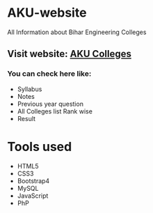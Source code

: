 # AKU-website
All Information about Bihar Engineering Colleges
## Visit website: [AKU Colleges](https://abhishekkumar1437.github.io/AKU-website/)
### You can check here like:
* Syllabus
* Notes
* Previous year question
* All Colleges list Rank wise
* Result
# Tools used
* HTML5
* CSS3
* Bootstrap4
* MySQL
* JavaScript
* PhP
